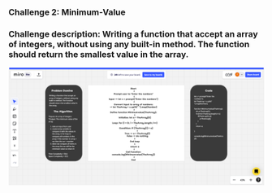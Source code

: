 ### Challenge 2: Minimum-Value  
### Challenge description: Writing a function that accept an array of integers, without using any built-in method. The function should return the smallest value in the array.
![Minimum value Whiteboard](https://github.com/ThekraQaqish/challenges-and-data-structures/blob/Mininmum-Value/whiteboard-challenges/minimumValue.png)

